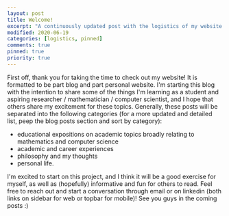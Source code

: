 ```yaml
---
layout: post
title: Welcome!
excerpt: "A continuously updated post with the logistics of my website: format, content, purpose, etc. [last updated 06/19/2020]"
modified: 2020-06-19
categories: [logistics, pinned]
comments: true
pinned: true
priority: true
---
```


First off, thank you for taking the time to check out my website! It is formatted to be part blog and part personal website. I'm starting this blog with the intention to share some of the things I'm learning as a student and aspiring researcher / mathematician / computer scientist, and I hope that others share my excitement for these topics. Generally, these posts will be separated into the following categories (for a more updated and detailed list, peep the blog posts section and sort by category):

* educational expositions on academic topics broadly relating to mathematics and computer science
* academic and career experiences
* philosophy and my thoughts
* personal life.

I'm excited to start on this project, and I think it will be a good exercise for myself, as well as (hopefully) informative and fun for others to read. Feel free to reach out and start a conversation through email or on linkedin (both links on sidebar for web or topbar for mobile)! See you guys in the coming posts :)


